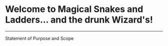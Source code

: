 

# Welcome to Magical Snakes and Ladders... and the drunk Wizard's!
---

Statement of Purpose and Scope
